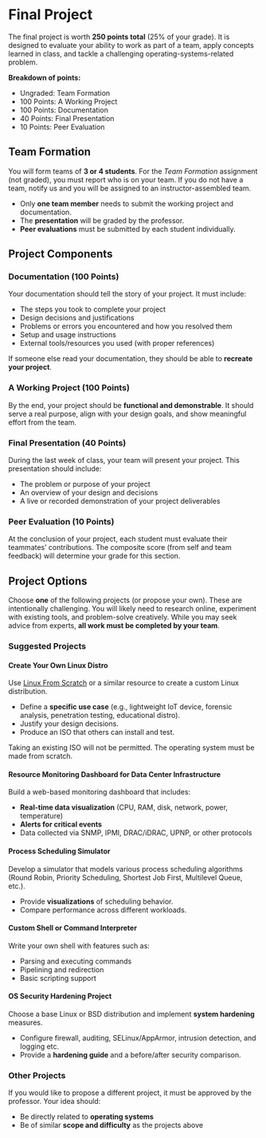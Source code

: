 # Final Project

The final project is worth **250 points total** (25% of your grade). It is designed to evaluate your ability to work as part of a team, apply concepts learned in class, and tackle a challenging operating-systems-related problem.

**Breakdown of points:**

- Ungraded: Team Formation
- 100 Points: A Working Project
- 100 Points: Documentation
- 40 Points: Final Presentation
- 10 Points: Peer Evaluation

## Team Formation

You will form teams of **3 or 4 students**. For the *Team Formation* assignment (not graded), you must report who is on your team. If you do not have a team, notify us and you will be assigned to an instructor-assembled team.

- Only **one team member** needs to submit the working project and documentation.
- The **presentation** will be graded by the professor.
- **Peer evaluations** must be submitted by each student individually.

## Project Components

### Documentation (100 Points)

Your documentation should tell the story of your project. It must include:

* The steps you took to complete your project
* Design decisions and justifications
* Problems or errors you encountered and how you resolved them
* Setup and usage instructions
* External tools/resources you used (with proper references)

If someone else read your documentation, they should be able to **recreate your project**.

### A Working Project (100 Points)

By the end, your project should be **functional and demonstrable**. It should serve a real purpose, align with your design goals, and show meaningful effort from the team.

### Final Presentation (40 Points)

During the last week of class, your team will present your project. This presentation should include:

* The problem or purpose of your project
* An overview of your design and decisions
* A live or recorded demonstration of your project deliverables

### Peer Evaluation (10 Points)

At the conclusion of your project, each student must evaluate their teammates’ contributions. The composite score (from self and team feedback) will determine your grade for this section.

## Project Options

Choose **one** of the following projects (or propose your own). These are intentionally challenging. You will likely need to research online, experiment with existing tools, and problem-solve creatively. While you may seek advice from experts, **all work must be completed by your team**.

### Suggested Projects

#### Create Your Own Linux Distro

Use [Linux From Scratch](https://www.linuxfromscratch.org/) or a similar resource to create a custom Linux distribution.

- Define a **specific use case** (e.g., lightweight IoT device, forensic analysis, penetration testing, educational distro).
- Justify your design decisions.
- Produce an ISO that others can install and test.

Taking an existing ISO will not be permitted. The operating system must be made from scratch.

#### Resource Monitoring Dashboard for Data Center Infrastructure

Build a web-based monitoring dashboard that includes:

- **Real-time data visualization** (CPU, RAM, disk, network, power, temperature)
- **Alerts for critical events**
- Data collected via SNMP, IPMI, DRAC/iDRAC, UPNP, or other protocols

#### Process Scheduling Simulator

Develop a simulator that models various process scheduling algorithms (Round Robin, Priority Scheduling, Shortest Job First, Multilevel Queue, etc.).

- Provide **visualizations** of scheduling behavior.
- Compare performance across different workloads.

#### Custom Shell or Command Interpreter

Write your own shell with features such as:

- Parsing and executing commands
- Pipelining and redirection
- Basic scripting support

#### OS Security Hardening Project

Choose a base Linux or BSD distribution and implement **system hardening** measures.

- Configure firewall, auditing, SELinux/AppArmor, intrusion detection, and logging etc.
- Provide a **hardening guide** and a before/after security comparison.

### Other Projects

If you would like to propose a different project, it must be approved by the professor. Your idea should:

- Be directly related to **operating systems**
- Be of similar **scope and difficulty** as the projects above